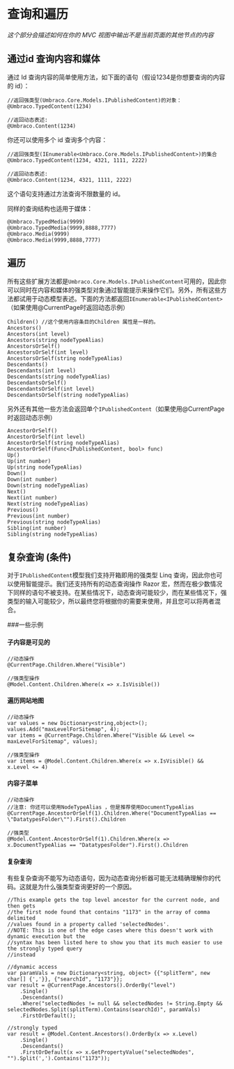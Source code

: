 # 查询和遍历

_这个部分会描述如何在你的 MVC 视图中输出不是当前页面的其他节点的内容_

## 通过id 查询内容和媒体
通过 Id 查询内容的简单使用方法，如下面的语句（假设1234是你想要查询的内容的 id）：
	
	//返回强类型(Umbraco.Core.Models.IPublishedContent)的对象：
	@Umbraco.TypedContent(1234)

	//返回动态表述:	
	@Umbraco.Content(1234) 	

你还可以使用多个 id 查询多个内容：

	//返回强类型(IEnumerable<Umbraco.Core.Models.IPublishedContent>)的集合
	@Umbraco.TypedContent(1234, 4321, 1111, 2222)

	//返回动态表述:	
	@Umbraco.Content(1234, 4321, 1111, 2222)

这个语句支持通过方法查询不限数量的 id。

同样的查询结构也适用于媒体：

	@Umbraco.TypedMedia(9999)
	@Umbraco.TypedMedia(9999,8888,7777)
	@Umbraco.Media(9999)
	@Umbraco.Media(9999,8888,7777)	


## 遍历
所有这些扩展方法都是`Umbraco.Core.Models.IPublishedContent`可用的，因此你可以同时在内容和媒体的强类型对象通过智能提示来操作它们。另外，所有这些方法都试用于动态模型表述。下面的方法都返回`IEnumerable<IPublishedContent>`（如果使用@CurrentPage时返回动态示例）

	Children() //这个使用内容条目的Children 属性是一样的。
	Ancestors()
	Ancestors(int level)
	Ancestors(string nodeTypeAlias)
	AncestorsOrSelf()
	AncestorsOrSelf(int level)
	AncestorsOrSelf(string nodeTypeAlias)
	Descendants()
	Descendants(int level)
	Descendants(string nodeTypeAlias)
	DescendantsOrSelf()
	DescendantsOrSelf(int level)
	DescendantsOrSelf(string nodeTypeAlias)
	
另外还有其他一些方法会返回单个`IPublishedContent`（如果使用@CurrentPage时返回动态示例）

	AncestorOrSelf()
	AncestorOrSelf(int level)
	AncestorOrSelf(string nodeTypeAlias)
	AncestorOrSelf(Func<IPublishedContent, bool> func)
	Up()
	Up(int number)
	Up(string nodeTypeAlias)
	Down()
	Down(int number)
	Down(string nodeTypeAlias)
	Next()
	Next(int number)
	Next(string nodeTypeAlias)
	Previous()
	Previous(int number)
	Previous(string nodeTypeAlias)
	Sibling(int number)
	Sibling(string nodeTypeAlias)

## 复杂查询 (条件)
对于`IPublishedContent`模型我们支持开箱即用的强类型 Linq 查询，因此你也可以使用智能提示。我们还支持所有的动态查询操作 Razor 宏，然而在极少数情况下同样的语句不被支持。在某些情况下，动态查询可能较少，而在某些情况下，强类型的输入可能较少，所以最终您将根据你的需要来使用，并且您可以将两者混合。

###一些示例

#### 子内容是可见的

	//动态操作
	@CurrentPage.Children.Where("Visible")
	
	//强类型操作
	@Model.Content.Children.Where(x => x.IsVisible())

#### 遍历网站地图

	//动态操作
	var values = new Dictionary<string,object>();
	values.Add("maxLevelForSitemap", 4);
	var items = @CurrentPage.Children.Where("Visible && Level <= maxLevelForSitemap", values);

	//强类型操作
	var items = @Model.Content.Children.Where(x => x.IsVisible() && x.Level <= 4)

#### 内容子菜单

	//动态操作
	//注意: 你还可以使用NodeTypeAlias ，但是推荐使用DocumentTypeAlias 
	@CurrentPage.AncestorOrSelf(1).Children.Where("DocumentTypeAlias == \"DatatypesFolder\"").First().Children
	
	//强类型
	@Model.Content.AncestorOrSelf(1).Children.Where(x => x.DocumentTypeAlias == "DatatypesFolder").First().Children

#### 复杂查询

有些复杂查询不能写为动态语句，因为动态查询分析器可能无法精确理解你的代码。这就是为什么强类型查询更好的一个原因。

	//This example gets the top level ancestor for the current node, and then gets 
	//the first node found that contains "1173" in the array of comma delimited 
	//values found in a property called 'selectedNodes'.
	//NOTE: This is one of the edge cases where this doesn't work with dynamic execution but the 
	//syntax has been listed here to show you that its much easier to use the strongly typed query 
	//instead

	//dynamic access
	var paramVals = new Dictionary<string, object> {{"splitTerm", new char[] {','}}, {"searchId", "1173"}};
	var result = @CurrentPage.Ancestors().OrderBy("level")
		.Single()
		.Descendants()
		.Where("selectedNodes != null && selectedNodes != String.Empty && selectedNodes.Split(splitTerm).Contains(searchId)", paramVals)
		.FirstOrDefault();
	
	//strongly typed
	var result = @Model.Content.Ancestors().OrderBy(x => x.Level)
		.Single()
		.Descendants()
		.FirstOrDefault(x => x.GetPropertyValue("selectedNodes", "").Split(',').Contains("1173"));
